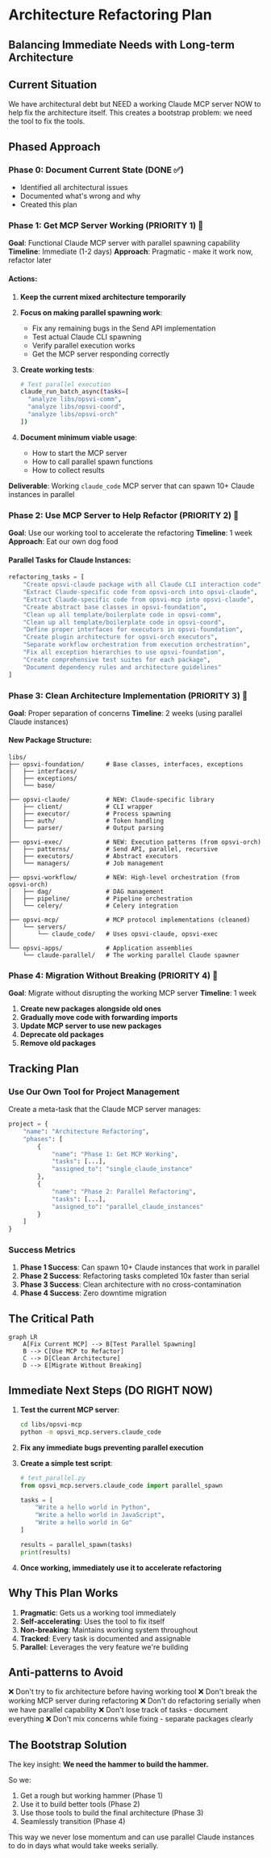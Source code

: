 # Architecture Refactoring Plan
## Balancing Immediate Needs with Long-term Architecture

## Current Situation

We have architectural debt but NEED a working Claude MCP server NOW to help fix the architecture itself. This creates a bootstrap problem: we need the tool to fix the tools.

## Phased Approach

### Phase 0: Document Current State (DONE ✅)
- Identified all architectural issues
- Documented what's wrong and why
- Created this plan

### Phase 1: Get MCP Server Working (PRIORITY 1) 🚨
**Goal**: Functional Claude MCP server with parallel spawning capability
**Timeline**: Immediate (1-2 days)
**Approach**: Pragmatic - make it work now, refactor later

#### Actions:
1. **Keep the current mixed architecture temporarily**
2. **Focus on making parallel spawning work**:
   - Fix any remaining bugs in the Send API implementation
   - Test actual Claude CLI spawning
   - Verify parallel execution works
   - Get the MCP server responding correctly

3. **Create working tests**:
   ```bash
   # Test parallel execution
   claude_run_batch_async(tasks=[
     "analyze libs/opsvi-comm",
     "analyze libs/opsvi-coord", 
     "analyze libs/opsvi-orch"
   ])
   ```

4. **Document minimum viable usage**:
   - How to start the MCP server
   - How to call parallel spawn functions
   - How to collect results

**Deliverable**: Working `claude_code` MCP server that can spawn 10+ Claude instances in parallel

### Phase 2: Use MCP Server to Help Refactor (PRIORITY 2) 🔧
**Goal**: Use our working tool to accelerate the refactoring
**Timeline**: 1 week
**Approach**: Eat our own dog food

#### Parallel Tasks for Claude Instances:
```python
refactoring_tasks = [
    "Create opsvi-claude package with all Claude CLI interaction code",
    "Extract Claude-specific code from opsvi-orch into opsvi-claude",
    "Extract Claude-specific code from opsvi-mcp into opsvi-claude",
    "Create abstract base classes in opsvi-foundation",
    "Clean up all template/boilerplate code in opsvi-comm",
    "Clean up all template/boilerplate code in opsvi-coord",
    "Define proper interfaces for executors in opsvi-foundation",
    "Create plugin architecture for opsvi-orch executors",
    "Separate workflow orchestration from execution orchestration",
    "Fix all exception hierarchies to use opsvi-foundation",
    "Create comprehensive test suites for each package",
    "Document dependency rules and architecture guidelines"
]
```

### Phase 3: Clean Architecture Implementation (PRIORITY 3) 📐
**Goal**: Proper separation of concerns
**Timeline**: 2 weeks (using parallel Claude instances)

#### New Package Structure:
```
libs/
├── opsvi-foundation/      # Base classes, interfaces, exceptions
│   ├── interfaces/
│   ├── exceptions/
│   └── base/
│
├── opsvi-claude/          # NEW: Claude-specific library
│   ├── client/            # CLI wrapper
│   ├── executor/          # Process spawning
│   ├── auth/              # Token handling
│   └── parser/            # Output parsing
│
├── opsvi-exec/            # NEW: Execution patterns (from opsvi-orch)
│   ├── patterns/          # Send API, parallel, recursive
│   ├── executors/         # Abstract executors
│   └── managers/          # Job management
│
├── opsvi-workflow/        # NEW: High-level orchestration (from opsvi-orch)
│   ├── dag/               # DAG management
│   ├── pipeline/          # Pipeline orchestration
│   └── celery/            # Celery integration
│
├── opsvi-mcp/             # MCP protocol implementations (cleaned)
│   └── servers/
│       └── claude_code/   # Uses opsvi-claude, opsvi-exec
│
└── opsvi-apps/            # Application assemblies
    └── claude-parallel/   # The working parallel Claude spawner
```

### Phase 4: Migration Without Breaking (PRIORITY 4) 🔄
**Goal**: Migrate without disrupting the working MCP server
**Timeline**: 1 week

1. **Create new packages alongside old ones**
2. **Gradually move code with forwarding imports**
3. **Update MCP server to use new packages**
4. **Deprecate old packages**
5. **Remove old packages**

## Tracking Plan

### Use Our Own Tool for Project Management

Create a meta-task that the Claude MCP server manages:
```python
project = {
    "name": "Architecture Refactoring",
    "phases": [
        {
            "name": "Phase 1: Get MCP Working",
            "tasks": [...],
            "assigned_to": "single_claude_instance"
        },
        {
            "name": "Phase 2: Parallel Refactoring", 
            "tasks": [...],
            "assigned_to": "parallel_claude_instances"
        }
    ]
}
```

### Success Metrics

1. **Phase 1 Success**: Can spawn 10+ Claude instances that work in parallel
2. **Phase 2 Success**: Refactoring tasks completed 10x faster than serial
3. **Phase 3 Success**: Clean architecture with no cross-contamination
4. **Phase 4 Success**: Zero downtime migration

## The Critical Path

```mermaid
graph LR
    A[Fix Current MCP] --> B[Test Parallel Spawning]
    B --> C[Use MCP to Refactor]
    C --> D[Clean Architecture]
    D --> E[Migrate Without Breaking]
```

## Immediate Next Steps (DO RIGHT NOW)

1. **Test the current MCP server**:
   ```bash
   cd libs/opsvi-mcp
   python -m opsvi_mcp.servers.claude_code
   ```

2. **Fix any immediate bugs preventing parallel execution**

3. **Create a simple test script**:
   ```python
   # test_parallel.py
   from opsvi_mcp.servers.claude_code import parallel_spawn
   
   tasks = [
       "Write a hello world in Python",
       "Write a hello world in JavaScript",
       "Write a hello world in Go"
   ]
   
   results = parallel_spawn(tasks)
   print(results)
   ```

4. **Once working, immediately use it to accelerate refactoring**

## Why This Plan Works

1. **Pragmatic**: Gets us a working tool immediately
2. **Self-accelerating**: Uses the tool to fix itself
3. **Non-breaking**: Maintains working system throughout
4. **Tracked**: Every task is documented and assignable
5. **Parallel**: Leverages the very feature we're building

## Anti-patterns to Avoid

❌ Don't try to fix architecture before having working tool
❌ Don't break the working MCP server during refactoring
❌ Don't do refactoring serially when we have parallel capability
❌ Don't lose track of tasks - document everything
❌ Don't mix concerns while fixing - separate packages clearly

## The Bootstrap Solution

The key insight: **We need the hammer to build the hammer.**

So we:
1. Get a rough but working hammer (Phase 1)
2. Use it to build better tools (Phase 2)
3. Use those tools to build the final architecture (Phase 3)
4. Seamlessly transition (Phase 4)

This way we never lose momentum and can use parallel Claude instances to do in days what would take weeks serially.